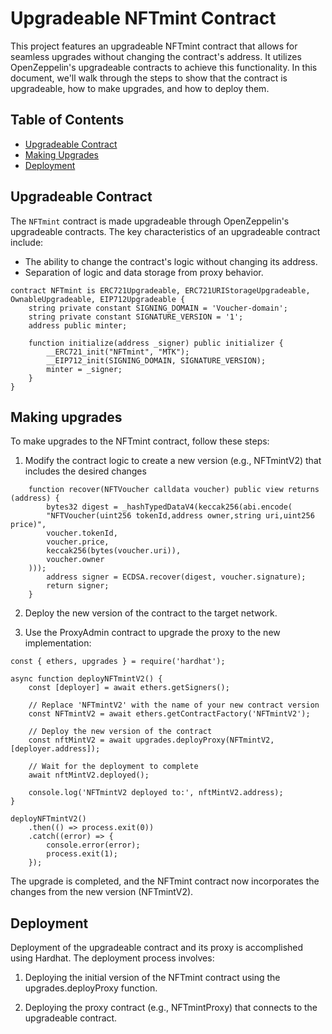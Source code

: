 # Upgradeable NFTmint Contract

This project features an upgradeable NFTmint contract that allows for seamless upgrades without changing the contract's address. It utilizes OpenZeppelin's upgradeable contracts to achieve this functionality. In this document, we'll walk through the steps to show that the contract is upgradeable, how to make upgrades, and how to deploy them.

## Table of Contents
- [Upgradeable Contract](#upgradeable-contract)
- [Making Upgrades](#making-upgrades)
- [Deployment](#deployment)

## Upgradeable Contract

The `NFTmint` contract is made upgradeable through OpenZeppelin's upgradeable contracts. The key characteristics of an upgradeable contract include:
- The ability to change the contract's logic without changing its address.
- Separation of logic and data storage from proxy behavior.

```
contract NFTmint is ERC721Upgradeable, ERC721URIStorageUpgradeable, OwnableUpgradeable, EIP712Upgradeable {
    string private constant SIGNING_DOMAIN = 'Voucher-domain';
    string private constant SIGNATURE_VERSION = '1';
    address public minter;

    function initialize(address _signer) public initializer {
        __ERC721_init("NFTmint", "MTK");
        __EIP712_init(SIGNING_DOMAIN, SIGNATURE_VERSION);
        minter = _signer;
    }
}
```

## Making upgrades
To make upgrades to the NFTmint contract, follow these steps:

1. Modify the contract logic to create a new version (e.g., NFTmintV2) that includes the desired changes

```
    function recover(NFTVoucher calldata voucher) public view returns (address) {
        bytes32 digest = _hashTypedDataV4(keccak256(abi.encode(
        "NFTVoucher(uint256 tokenId,address owner,string uri,uint256 price)",
        voucher.tokenId,
        voucher.price,
        keccak256(bytes(voucher.uri)),
        voucher.owner
    )));
        address signer = ECDSA.recover(digest, voucher.signature);
        return signer;
    }
```

2. Deploy the new version of the contract to the target network.

3. Use the ProxyAdmin contract to upgrade the proxy to the new implementation:

```
const { ethers, upgrades } = require('hardhat');

async function deployNFTmintV2() {
    const [deployer] = await ethers.getSigners();

    // Replace 'NFTmintV2' with the name of your new contract version
    const NFTmintV2 = await ethers.getContractFactory('NFTmintV2');
    
    // Deploy the new version of the contract
    const nftMintV2 = await upgrades.deployProxy(NFTmintV2, [deployer.address]);

    // Wait for the deployment to complete
    await nftMintV2.deployed();

    console.log('NFTmintV2 deployed to:', nftMintV2.address);
}

deployNFTmintV2()
    .then(() => process.exit(0))
    .catch((error) => {
        console.error(error);
        process.exit(1);
    });
```

The upgrade is completed, and the NFTmint contract now incorporates the changes from the new version (NFTmintV2).

## Deployment

Deployment of the upgradeable contract and its proxy is accomplished using Hardhat. The deployment process involves:

1. Deploying the initial version of the NFTmint contract using the upgrades.deployProxy function.

2. Deploying the proxy contract (e.g., NFTmintProxy) that connects to the upgradeable contract.